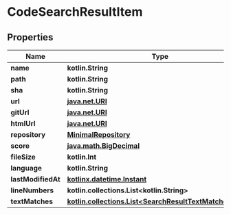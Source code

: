 
# CodeSearchResultItem

## Properties
Name | Type | Description | Notes
------------ | ------------- | ------------- | -------------
**name** | **kotlin.String** |  | 
**path** | **kotlin.String** |  | 
**sha** | **kotlin.String** |  | 
**url** | [**java.net.URI**](java.net.URI.md) |  | 
**gitUrl** | [**java.net.URI**](java.net.URI.md) |  | 
**htmlUrl** | [**java.net.URI**](java.net.URI.md) |  | 
**repository** | [**MinimalRepository**](MinimalRepository.md) |  | 
**score** | [**java.math.BigDecimal**](java.math.BigDecimal.md) |  | 
**fileSize** | **kotlin.Int** |  |  [optional]
**language** | **kotlin.String** |  |  [optional]
**lastModifiedAt** | [**kotlinx.datetime.Instant**](kotlinx.datetime.Instant.md) |  |  [optional]
**lineNumbers** | **kotlin.collections.List&lt;kotlin.String&gt;** |  |  [optional]
**textMatches** | [**kotlin.collections.List&lt;SearchResultTextMatchesInner&gt;**](SearchResultTextMatchesInner.md) |  |  [optional]



